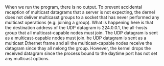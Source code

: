 When we run the program, there is no output. To prevent accidental reception of multicast datagrams that a server is not expecting, the dernel does not deliver multicasst groups to a socket that has never performed any multicast operations (e.g. joining a group). What is happening here is that the destination address of the UDP datagram is 224.0.0.1, the all-hosts group that all multicast-capable nodes must join. The UDP datagram is sent as a multicast-capable nodes must join. he UDP datagram is sent as a multicast Ethernet frame and all the multicast-capable nodes receive the datagram since thay all nelong the group. However, the kernel drops the received datagram since the process bound to the daytime port has not set any multicast options.
